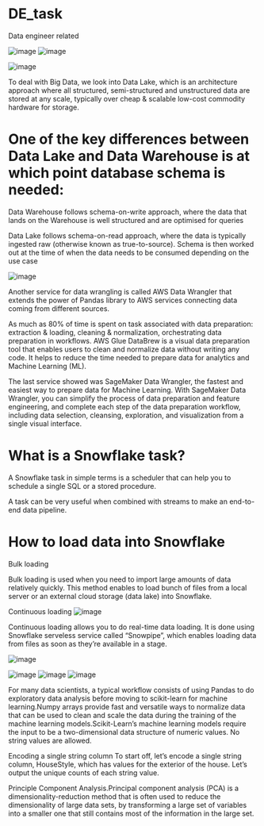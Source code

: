 # DE_task
Data engineer related

![image](https://user-images.githubusercontent.com/36766101/170895929-bbc3419f-8fd8-4469-812c-0bf64dce8d17.png)
![image](https://user-images.githubusercontent.com/36766101/170895936-d8ad011e-5e29-4387-a7e8-fcbf5f414162.png)

![image](https://user-images.githubusercontent.com/36766101/170897818-8809247b-9cbf-439b-a149-3c2b81b00f6c.png)


To deal with Big Data, we look into Data Lake, which is an architecture approach where all structured, semi-structured and unstructured data are stored at any scale, typically over cheap & scalable low-cost commodity hardware for storage.

# One of the key differences between Data Lake and Data Warehouse is at which point database schema is needed:

Data Warehouse follows schema-on-write approach, where the data that lands on the Warehouse is well structured and are optimised for queries


Data Lake follows schema-on-read approach, where the data is typically ingested raw (otherwise known as true-to-source). Schema is then worked out at the time of 
when the data needs to be consumed depending on the use case

![image](https://user-images.githubusercontent.com/36766101/170898071-73b19db6-2ef9-4c8a-b7bd-3ac10e961d3a.png)


Another service for data wrangling is called AWS Data Wrangler that extends the power of Pandas library to AWS services connecting data coming from different sources.

As much as 80% of time is spent on task associated with data preparation: extraction & loading, cleaning & normalization, orchestrating data preparation in workflows. AWS Glue DataBrew is a visual data preparation tool that enables users to clean and normalize data without writing any code. It helps to reduce the time needed to prepare data for analytics and Machine Learning (ML). 

The last service showed was SageMaker Data Wrangler, the fastest and easiest way to prepare data for Machine Learning. With SageMaker Data Wrangler, you can simplify the process of data preparation and feature engineering, and complete each step of the data preparation workflow, including data selection, cleansing, exploration, and visualization from a single visual interface.


# What is a Snowflake task?

A Snowflake task in simple terms is a scheduler that can help you to schedule a single SQL or a stored procedure.

A task can be very useful when combined with streams to make an end-to-end data pipeline. 

# How to load data into Snowflake

Bulk loading

Bulk loading is used when you need to import large amounts of data relatively quickly. This method enables to load bunch of files from a local server or an external cloud storage (data lake) into Snowflake.


Continuous loading
![image](https://user-images.githubusercontent.com/36766101/171066705-62e7650f-090f-4f34-8511-d6626686c097.png)

Continuous loading allows you to do real-time data loading. It is done using Snowflake serveless service called “Snowpipe”, which enables loading data from files as soon as they’re available in a stage.


![image](https://user-images.githubusercontent.com/36766101/172510736-243c4980-6aef-4c0e-9bf5-122941748e29.png)


![image](https://user-images.githubusercontent.com/36766101/171324603-625258ff-5e5d-4b52-a4fc-ece4a59263aa.png)
![image](https://user-images.githubusercontent.com/36766101/171324967-80a4a954-b314-4e98-b84a-feb946abec3c.png)
![image](https://user-images.githubusercontent.com/36766101/171337565-e2f7b4e1-5a55-44ed-9534-a28ba1fd0120.png)





For many data scientists, a typical workflow consists of using Pandas to do exploratory data analysis before moving to scikit-learn for machine learning.Numpy arrays provide fast and versatile ways to normalize data that can be used to clean and scale the data during the training of the machine learning models.Scikit-Learn’s machine learning models require the input to be a two-dimensional data structure of numeric values. No string values are allowed. 

Encoding a single string column
To start off, let’s encode a single string column, HouseStyle, which has values for the exterior of the house. Let’s output the unique counts of each string value.


Principle Component Analysis.Principal component analysis (PCA)  is a dimensionality-reduction method that is often used to reduce the dimensionality of large data sets, by transforming a large set of variables into a smaller one that still contains most of the information in the large set.




